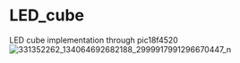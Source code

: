 # LED_cube
LED cube implementation through pic18f4520
![331352262_134064692682188_2999917991296670447_n](https://user-images.githubusercontent.com/90889006/224342850-211da1b2-7482-4c80-8547-4fe02b46ab4a.jpg)
